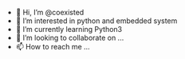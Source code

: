 - 👋 Hi, I’m @coexisted
- 👀 I’m interested in python and embedded system
- 🌱 I’m currently learning Python3
- 💞️ I’m looking to collaborate on ...
- 📫 How to reach me ...

<!---
coexisted/coexisted is a ✨ special ✨ repository because its `README.md` (this file) appears on your GitHub profile.
You can click the Preview link to take a look at your changes.
--->
